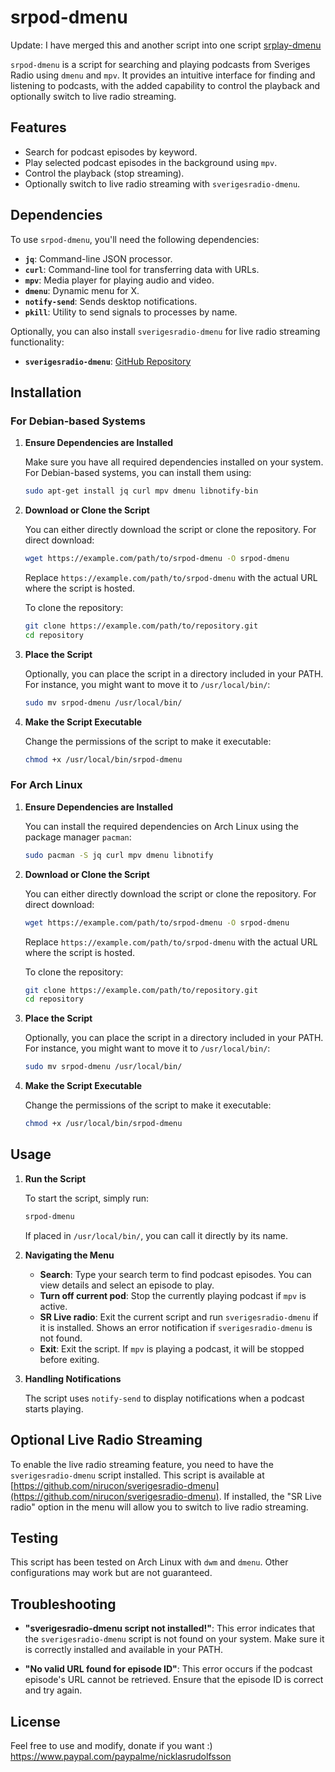 # srpod-dmenu

Update: I have merged this and another script into one script [srplay-dmenu](https://github.com/nirucon/srplay-dmenu)

`srpod-dmenu` is a script for searching and playing podcasts from Sveriges Radio using `dmenu` and `mpv`. It provides an intuitive interface for finding and listening to podcasts, with the added capability to control the playback and optionally switch to live radio streaming.

## Features

- Search for podcast episodes by keyword.
- Play selected podcast episodes in the background using `mpv`.
- Control the playback (stop streaming).
- Optionally switch to live radio streaming with `sverigesradio-dmenu`.

## Dependencies

To use `srpod-dmenu`, you'll need the following dependencies:

- **`jq`**: Command-line JSON processor.
- **`curl`**: Command-line tool for transferring data with URLs.
- **`mpv`**: Media player for playing audio and video.
- **`dmenu`**: Dynamic menu for X.
- **`notify-send`**: Sends desktop notifications.
- **`pkill`**: Utility to send signals to processes by name.

Optionally, you can also install `sverigesradio-dmenu` for live radio streaming functionality:

- **`sverigesradio-dmenu`**: [GitHub Repository](https://github.com/nirucon/sverigesradio-dmenu)

## Installation

### For Debian-based Systems

1. **Ensure Dependencies are Installed**

   Make sure you have all required dependencies installed on your system. For Debian-based systems, you can install them using:

   ```bash
   sudo apt-get install jq curl mpv dmenu libnotify-bin
   ```

2. **Download or Clone the Script**

   You can either directly download the script or clone the repository. For direct download:

   ```bash
   wget https://example.com/path/to/srpod-dmenu -O srpod-dmenu
   ```

   Replace `https://example.com/path/to/srpod-dmenu` with the actual URL where the script is hosted.

   To clone the repository:

   ```bash
   git clone https://example.com/path/to/repository.git
   cd repository
   ```

3. **Place the Script**

   Optionally, you can place the script in a directory included in your PATH. For instance, you might want to move it to `/usr/local/bin/`:

   ```bash
   sudo mv srpod-dmenu /usr/local/bin/
   ```

4. **Make the Script Executable**

   Change the permissions of the script to make it executable:

   ```bash
   chmod +x /usr/local/bin/srpod-dmenu
   ```

### For Arch Linux

1. **Ensure Dependencies are Installed**

   You can install the required dependencies on Arch Linux using the package manager `pacman`:

   ```bash
   sudo pacman -S jq curl mpv dmenu libnotify
   ```

2. **Download or Clone the Script**

   You can either directly download the script or clone the repository. For direct download:

   ```bash
   wget https://example.com/path/to/srpod-dmenu -O srpod-dmenu
   ```

   Replace `https://example.com/path/to/srpod-dmenu` with the actual URL where the script is hosted.

   To clone the repository:

   ```bash
   git clone https://example.com/path/to/repository.git
   cd repository
   ```

3. **Place the Script**

   Optionally, you can place the script in a directory included in your PATH. For instance, you might want to move it to `/usr/local/bin/`:

   ```bash
   sudo mv srpod-dmenu /usr/local/bin/
   ```

4. **Make the Script Executable**

   Change the permissions of the script to make it executable:

   ```bash
   chmod +x /usr/local/bin/srpod-dmenu
   ```

## Usage

1. **Run the Script**

   To start the script, simply run:

   ```bash
   srpod-dmenu
   ```

   If placed in `/usr/local/bin/`, you can call it directly by its name.

2. **Navigating the Menu**

   - **Search**: Type your search term to find podcast episodes. You can view details and select an episode to play.
   - **Turn off current pod**: Stop the currently playing podcast if `mpv` is active.
   - **SR Live radio**: Exit the current script and run `sverigesradio-dmenu` if it is installed. Shows an error notification if `sverigesradio-dmenu` is not found.
   - **Exit**: Exit the script. If `mpv` is playing a podcast, it will be stopped before exiting.

3. **Handling Notifications**

   The script uses `notify-send` to display notifications when a podcast starts playing.

## Optional Live Radio Streaming

To enable the live radio streaming feature, you need to have the `sverigesradio-dmenu` script installed. This script is available at [https://github.com/nirucon/sverigesradio-dmenu](https://github.com/nirucon/sverigesradio-dmenu). If installed, the "SR Live radio" option in the menu will allow you to switch to live radio streaming.

## Testing

This script has been tested on Arch Linux with `dwm` and `dmenu`. Other configurations may work but are not guaranteed.

## Troubleshooting

- **"sverigesradio-dmenu script not installed!"**: This error indicates that the `sverigesradio-dmenu` script is not found on your system. Make sure it is correctly installed and available in your PATH.

- **"No valid URL found for episode ID"**: This error occurs if the podcast episode's URL cannot be retrieved. Ensure that the episode ID is correct and try again.

## License

Feel free to use and modify, donate if you want :) https://www.paypal.com/paypalme/nicklasrudolfsson
